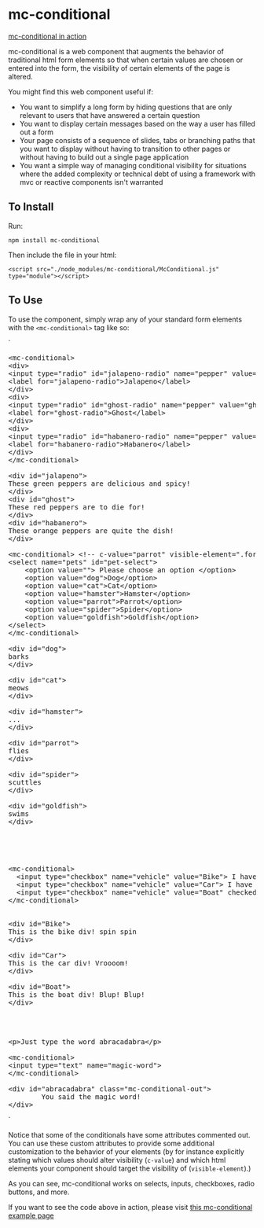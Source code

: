 # mc-conditional

[mc-conditional in action](https://matthewscottconroy.github.io/mc-conditional/) 

mc-conditional is a web component that augments the behavior of traditional html form elements so that when certain values are chosen or entered into the form, the visibility of certain elements of the page is altered.

You might find this web component useful if:

- You want to simplify a long form by hiding questions that are only relevant to users that have answered a certain question
- You want to display certain messages based on the way a user has filled out a form
- Your page consists of a sequence of slides, tabs or branching paths that you want to display without having to transition to other pages or without having to build out a single page application
- You want a simple way of managing conditional visibility for situations where the added complexity or technical debt of using a framework with mvc or reactive components isn't warranted


## To Install

Run:

`npm install mc-conditional`

Then include the file in your html:

`<script src="./node_modules/mc-conditional/McConditional.js" type="module"></script>`


## To Use

To use the component, simply wrap any of your standard form elements with the `<mc-conditional>` tag like so:

`
<pre>
&lt;mc-conditional&gt;
&lt;div&gt;
&lt;input type="radio" id="jalapeno-radio" name="pepper" value="jalapeno"&gt;
&lt;label for="jalapeno-radio"&gt;Jalapeno&lt;/label&gt;
&lt;/div&gt;
&lt;div&gt;
&lt;input type="radio" id="ghost-radio" name="pepper" value="ghost"&gt;
&lt;label for="ghost-radio"&gt;Ghost&lt;/label&gt;
&lt;/div&gt;
&lt;div&gt;
&lt;input type="radio" id="habanero-radio" name="pepper" value="habanero"&gt;
&lt;label for="habanero-radio"&gt;Habanero&lt;/label&gt;
&lt;/div&gt;
&lt;/mc-conditional&gt;

&lt;div id="jalapeno"&gt;
These green peppers are delicious and spicy!
&lt;/div&gt;
&lt;div id="ghost"&gt;
These red peppers are to die for!
&lt;/div&gt;
&lt;div id="habanero"&gt;
These orange peppers are quite the dish!
&lt;/div&gt;

&lt;mc-conditional&gt; &lt;!-- c-value="parrot" visible-element=".form-controls"&gt; --&gt;
&lt;select name="pets" id="pet-select"&gt;
    &lt;option value=""&gt; Please choose an option &lt;/option&gt;
    &lt;option value="dog"&gt;Dog&lt;/option&gt;
    &lt;option value="cat"&gt;Cat&lt;/option&gt;
    &lt;option value="hamster"&gt;Hamster&lt;/option&gt;
    &lt;option value="parrot"&gt;Parrot&lt;/option&gt;
    &lt;option value="spider"&gt;Spider&lt;/option&gt;
    &lt;option value="goldfish"&gt;Goldfish&lt;/option&gt;
&lt;/select&gt;
&lt;/mc-conditional&gt;

&lt;div id="dog"&gt;
barks
&lt;/div&gt;

&lt;div id="cat"&gt;
meows
&lt;/div&gt;

&lt;div id="hamster"&gt;
...
&lt;/div&gt;

&lt;div id="parrot"&gt;
flies
&lt;/div&gt;

&lt;div id="spider"&gt;
scuttles
&lt;/div&gt;

&lt;div id="goldfish"&gt;
swims
&lt;/div&gt;





&lt;mc-conditional&gt;
  &lt;input type="checkbox" name="vehicle" value="Bike"&gt; I have a bike&lt;br&gt;
  &lt;input type="checkbox" name="vehicle" value="Car"&gt; I have a car&lt;br&gt;
  &lt;input type="checkbox" name="vehicle" value="Boat" checked&gt; I have a boat&lt;br&gt;
&lt;/mc-conditional&gt;


&lt;div id="Bike"&gt;
This is the bike div! spin spin
&lt;/div&gt;

&lt;div id="Car"&gt;
This is the car div! Vroooom!
&lt;/div&gt;

&lt;div id="Boat"&gt;
This is the boat div! Blup! Blup!
&lt;/div&gt;




&lt;p&gt;Just type the word abracadabra&lt;/p&gt;

&lt;mc-conditional&gt;
&lt;input type="text" name="magic-word"&gt;
&lt;/mc-conditional&gt;

&lt;div id="abracadabra" class="mc-conditional-out"&gt;
        You said the magic word!
&lt;/div&gt;
</pre>
`

Notice that some of the conditionals have some attributes commented out. You can use these custom attributes to provide some additional customization to the behavior of your elements (by for instance explicitly stating which values should alter visibility (`c-value`) and which html elements your component should target the visibility of (`visible-element`).)

As you can see, mc-conditional works on selects, inputs, checkboxes, radio buttons, and more.

If you want to see the code above in action, please visit [this mc-conditional example page](https://matthewscottconroy.github.io/mc-conditional/) 
